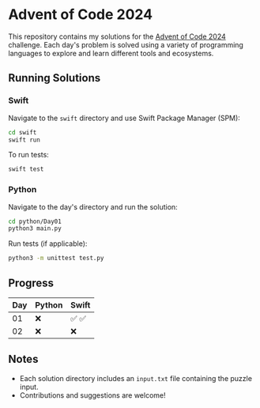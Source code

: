 # Advent of Code 2024

This repository contains my solutions for the [Advent of Code 2024](https://adventofcode.com/2024) challenge. 
Each day's problem is solved using a variety of programming languages to explore and learn different tools and ecosystems.

## Running Solutions

### Swift
Navigate to the `swift` directory and use Swift Package Manager (SPM):
```bash
cd swift
swift run
```

To run tests:
```bash
swift test
```

### Python
Navigate to the day's directory and run the solution:
```bash
cd python/Day01
python3 main.py
```

Run tests (if applicable):
```bash
python3 -m unittest test.py
```

## Progress

| Day | Python | Swift |
|-----|--------|-------|
| 01  |  ❌    | ✅ ✅   |
| 02  | ❌     | ❌    |

## Notes
- Each solution directory includes an `input.txt` file containing the puzzle input.
- Contributions and suggestions are welcome!
